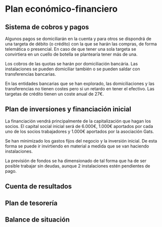 ﻿# Plan económico-financiero

## Sistema de cobros y pagos

Algunos pagos se domiciliarán en la cuenta y para
otros se dispondrá de una targeta de débito
(o crédito) con la que se harán las compras,
de forma telemática o presencial.
En caso de que tener una sola targeta se convirtiera
en un cuello de botella se plantearía tener más de una.


Los cobros de las quotas se harán por domiciliación bancária.
Las instalaciones se pueden domiciliar también o se pueden saldar con transferencias bancarias.

En las entidades bancarias que se han explorado,
las domiciliaciones y las transferencias no tienen costes
pero si un retardo en tener el efectivo.
Las targetas de crédito tienen un coste anual de 27€.


## Plan de inversiones y financiación inicial

La financiación vendrá principalmente de la capitalización
que hagan los socios.
El capital social inicial será de 6.000€,
1.000€ aportados por cada uno de los socios trabajadores
y 1.000€ aportados por la asociación Gats.

Se han minimizado 
los gastos fijos del negocio y la inversión inicial.
De esta forma se puede ir invirtiendo en material
a medida que se van haciendo instalaciones.

La previsión de fondos se ha dimensionado de tal forma
que ha de ser posible trabajar sin deudas,
aunque 2 instalaciones estén pendientes de pago.

## Cuenta de resultados

## Plan de tesorería

## Balance de situación


